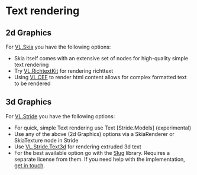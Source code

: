 # Text rendering

## 2d Graphics
For [VL.Skia](../libraries/graphics-2d.md) you have the following options:

- Skia itself comes with an extensive set of nodes for high-quality simple text rendering
- Try [VL.RichtextKit](https://discourse.vvvv.org/t/vl-richtextkit/19883) for rendering richttext
- Using [VL.CEF](https://www.nuget.org/packages/VL.CEF) to render html content allows for complex formatted text to be rendered

## 3d Graphics
For [VL.Stride](../libraries/graphics-3d.md) you have the following options:
- For quick, simple Text rendering use Text [Stride.Models] (experimental)
- Use any of the above (2d Graphics) options via a SkiaRenderer or SkiaTexture node in Stride
- Use [VL.Stride.Text3d](https://www.nuget.org/packages/VL.Stride.Text3d) for rendering extruded 3d text
- For the best available option go with the [Slug](https://sluglibrary.com/) library. Requires a separate license from them. If you need help with the implementation, [get in touch](mailto:devvvvs@vvvv.org).